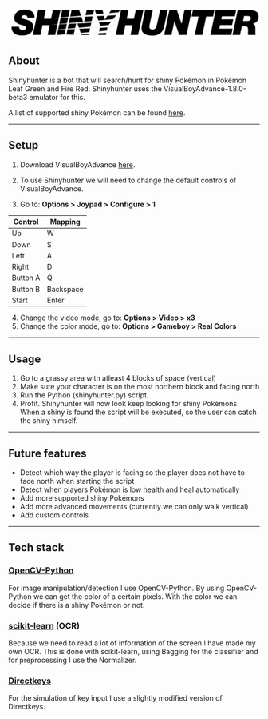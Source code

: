 

![alt text][logo]

[logo]: /shinyhunterlogo.png


## About
Shinyhunter is a bot that will search/hunt for shiny Pokémon in Pokémon Leaf Green and Fire Red. Shinyhunter uses the VisualBoyAdvance-1.8.0-beta3 emulator for this. 

A list of supported shiny Pokémon can be found [here](/shinyList.json).

---

## Setup
1. Download VisualBoyAdvance [here](http://www.emulator-zone.com/doc.php/gba/vboyadvance.html).

2. To use Shinyhunter we will need to change the default controls of VisualBoyAdvance. 

3. Go to: **Options > Joypad > Configure > 1**

Control | Mapping |
--- | --- |
Up| W
Down| S
Left| A
Right| D
Button A| Q
Button B| Backspace
Start| Enter

4. Change the video mode, go to: **Options > Video > x3**
5. Change the color mode, go to: **Options > Gameboy > Real Colors**
---
## Usage

1. Go to a grassy area with atleast 4 blocks of space (vertical)
2. Make sure your character is on the most northern block and facing north
3. Run the Python (shinyhunter.py) script. 
4. Profit. Shinyhunter will now look keep looking for shiny Pokémons. When a shiny is found the script will be executed, so the user can catch the shiny himself.
---


## Future features
* Detect which way the player is facing so the player does not have to face north when starting the script
* Detect when players Pokémon is low health and heal automatically
* Add more supported shiny Pokémons
* Add more advanced movements (currently we can only walk vertical)
* Add custom controls
---

## Tech stack
### [OpenCV-Python](https://pypi.org/project/opencv-python/)
For image manipulation/detection I use OpenCV-Python. By using OpenCV-Python we can get the color of a certain pixels. With the color we can decide if there is a shiny Pokémon or not.

### [scikit-learn](https://pypi.org/project/scikit-learn/) (OCR)
Because we need to read a lot of information of the screen I have made my own OCR. This is done with scikit-learn, using Bagging for the classifier and for preprocessing I use the Normalizer.

### [Directkeys](https://stackoverflow.com/questions/14489013/simulate-python-keypresses-for-controlling-a-game)
For the simulation of key input I use a slightly modified version of Directkeys.



